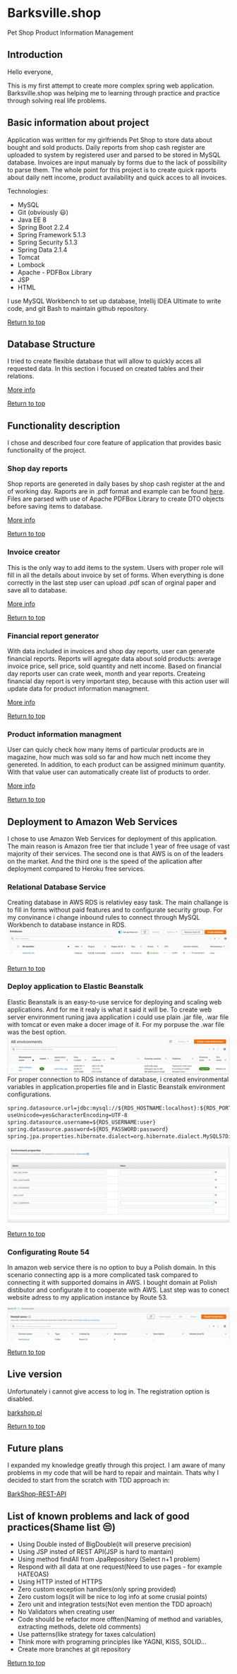 # Barksville.shop
Pet Shop Product Information Management

## Introduction

Hello everyone,

This is my first attempt to create more complex spring web application. Barksville.shop was helping me to learning through practice and practice through solving real life problems. 

## Basic information about project
Application was written for my girlfriends Pet Shop to store data about bought and sold products. Daily reports from shop cash register are uploaded to system by registered user and parsed to be stored in MySQL database. Invoices are input manualy by forms due to the lack of possibility to parse them. The whole point for this project is to create quick raports about daily nett income, product availability and quick acces to all invoices.

Technologies:
- MySQL
- Git (obviously :smiley:)
- Java EE 8
- Spring Boot 2.2.4
- Spring Framework 5.1.3
- Spring Security 5.1.3
- Spring Data 2.1.4
- Tomcat
- Lombock
- Apache - PDFBox Library
- JSP
- HTML

I use MySQL Workbench to set up database, Intellij IDEA Ultimate to write code, and git Bash to maintain github repository.

[Return to top](#Barksville.shop)
## Database Structure

I tried to create flexible database that will allow to quickly acces all requested data. In this section i focused on created tables and their relations.

[More info](Sections/Section%201/DB%20schema.md)

[Return to top](#Barksville.shop)
## Functionality description
I chose and described four core feature of application that provides basic functionality of the project.

### Shop day reports

Shop reports are genereted in daily bases by shop cash register at the and of working day. Raports are in .pdf format and example can be found [here](Sections/Section%202/20-09-2019.pdf). Files are parsed with use of Apache PDFBox Library to create DTO objects before saving items to database.

[More info](Sections/Section%202/Shop%20Reports.md)

[Return to top](#Barksville.shop)

### Invoice creator

This is the only way to add items to the system. Users with proper role will fill in all the details about invoice by set of forms. When everything is done correctly in the last step user can upload .pdf scan of orginal paper and save all to database.

[More info](Sections/Section%202/Invoice%20Creator.md)

[Return to top](#Barksville.shop)

### Financial report generator

With data included in invoices and shop day reports, user can generate financial reports. Reports will agregate data about sold products: average invoice price, sell price, sold quantity and nett income. Based on financial day reports user can crate week, month and year reports. Createing financial day report is very important step, because with this action user will update data for product information managment. 

[More info](Sections/Section%202/Report%20Generator.md)

[Return to top](#Barksville.shop)
### Product information managment

User can quicly check how many items of particular products are in magazine, how much was sold so far and how much nett income they genereted. In addition, to each product can be assigned minimum quantity. With that value user can automatically create list of products to order.

[More info](Sections/Section%202/PIM.md)

[Return to top](#Barksville.shop)
## Deployment to Amazon Web Services
I chose to use Amazon Web Services for deployment of this application. The main reason is Amazon free tier that include 1 year of free usage of vast majority of their services. The second one is that AWS is on of the leaders on the market. And the third one is the speed of the aplication after deployment compared to Heroku free services. 

### Relational Database Service
Creating database in AWS RDS is relativley easy task. The main challange is to fill in forms without paid features and to configurate security group. For my convinance i change inbound rules to connect through MySQL Workbench to database instance in RDS.
![DB Diagram](Sections/Section%203/RDS.png)

[Return to top](#Barksville.shop)
### Deploy application to Elastic Beanstalk
Elastic Beanstalk is an easy-to-use service for deploying and scaling web applications. And for me it realy is what it said it will be. To create web server environment runing java application i could use plain .jar file, .war file with tomcat or even make a docer image of it. For my porpuse the .war file was the best option. 
![DB Diagram](Sections/Section%203/BarksvilleApp.png)
For proper connection to RDS instance of database, i created environmental variables in application.properties file and in Elastic Beanstalk environment configurations.

```properties
spring.datasource.url=jdbc:mysql://${RDS_HOSTNAME:localhost}:${RDS_PORT:3306}/${RDS_DB_NAME:database}?useUnicode=yes&characterEncoding=UTF-8
spring.datasource.username=${RDS_USERNAME:user}
spring.datasource.password=${RDS_PASSWORD:password}
spring.jpa.properties.hibernate.dialect=org.hibernate.dialect.MySQL57Dialect
```
![DB Diagram](Sections/Section%203/Variables.png)

[Return to top](#Barksville.shop)
### Configurating Route 54
In amazon web service there is no option to buy a Polish domain. In this scenario connecting app is a more complicated task compared to connecting it with supported domains in AWS. I bought domain at Polish distibutor and configurate it to cooperate with AWS. Last step was to conect website adress to my application instance by Route 53.

![DB Diagram](Sections/Section%203/Route%2053.png)

[Return to top](#Barksville.shop)
## Live version

Unfortunately i cannot give access to log in. The registration option is disabled.

[barkshop.pl](http://www.barkshop.pl/)

[Return to top](#Barksville.shop)

## Future plans

I expanded my knowledge greatly through this project. I am aware of many problems in my code that will be hard to repair and maintain. Thats why I decided to start from the scratch with TDD approach in:

 [BarkShop-REST-API](https://github.com/mgrtomaszzurawski/BarkShop-REST-API)


## List of known problems and lack of good practices(Shame list :unamused:)

- Using Double insted of BigDouble(it will preserve precision)
- Using JSP insted of REST API(JSP is hard to mantain)
- Using method findAll from JpaRepository (Select n+1 problem)
- Respond with all data at one request(Need to use pages - for example HATEOAS)
- Using HTTP insted of HTTPS
- Zero custom exception handlers(only spring provided)
- Zero custom logs(it will be nice to log info at some crusial points)
- Zero unit and integration tests(Not even mention the TDD aproach)
- No Validators when creating user
- Code should be refactor more offten(Naming of method and variables, extracting methods, delete old comments)
- Use patterns(like strategy for taxes calculation)
- Think more with programing principles like YAGNI, KISS, SOLID...
- Create more branches at git repository

[Return to top](#Barksville.shop)